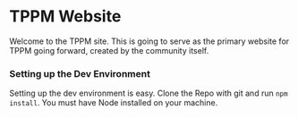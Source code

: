 # TPPM Website #

Welcome to the TPPM site. This is going to serve as the primary website for TPPM going forward, created by the community itself.

### Setting up the Dev Environment ###

Setting up the dev environment is easy. Clone the Repo with git and run `npm install`. You must have Node installed on your machine.
